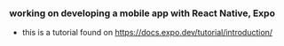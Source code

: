 ### working on developing a mobile app with React Native, Expo

 - this is a tutorial found on https://docs.expo.dev/tutorial/introduction/